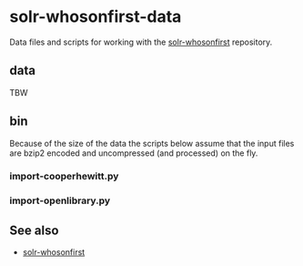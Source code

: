 solr-whosonfirst-data
==

Data files and scripts for working with the
[solr-whosonfirst](https://github.com/cooperhewitt/solr-whosonfirst)
repository.

data
--

TBW

bin
--

Because of the size of the data the scripts below assume that the input files
are bzip2 encoded and uncompressed (and processed) on the fly.

### import-cooperhewitt.py

### import-openlibrary.py

See also
--

* [solr-whosonfirst](https://github.com/cooperhewitt/solr-whosonfirst)
